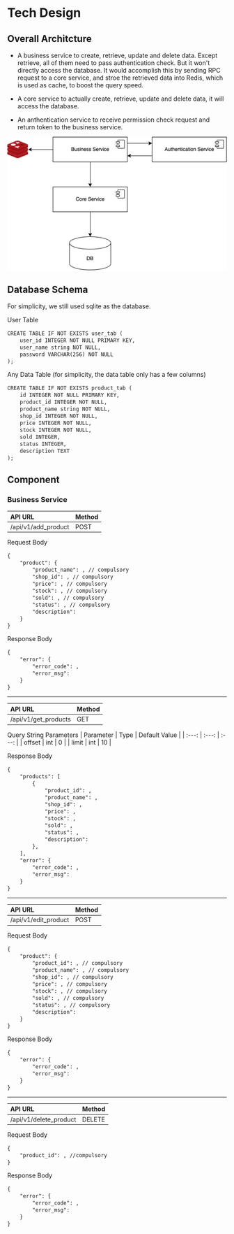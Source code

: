 # Tech Design
## Overall Architcture
- A business service to create, retrieve, update and delete data. Except retrieve, all of them need to pass authentication check. But it won't directly access the database. It would accomplish this by sending RPC request to a core service, and stroe the retrieved data into Redis, which is used as cache, to boost the query speed.

- A core service to actually create, retrieve, update and delete data, it will access the database.

- An anthentication service to receive permission check request and return token to the business service.

![Architecture](image/architecture.png)

## Database Schema
For simplicity, we still used sqlite as the database.

User Table
```
CREATE TABLE IF NOT EXISTS user_tab (
    user_id INTEGER NOT NULL PRIMARY KEY,
    user_name string NOT NULL,
    password VARCHAR(256) NOT NULL
);
```

Any Data Table 
(for simplicity, the data table only has a few columns)
```
CREATE TABLE IF NOT EXISTS product_tab (
    id INTEGER NOT NULL PRIMARY KEY,
    product_id INTEGER NOT NULL,
    product_name string NOT NULL,
    shop_id INTEGER NOT NULL,
    price INTEGER NOT NULL,
    stock INTEGER NOT NULL,
    sold INTEGER,
    status INTEGER,
    description TEXT
);
```
## Component 
### Business Service
| API URL | Method |
|:---|:---|
| /api/v1/add_product | POST |

Request Body
```
{
    "product": {
        "product_name": , // compulsory
        "shop_id": , // compulsory
        "price": , // compulsory
        "stock": , // compulsory
        "sold": , // compulsory
        "status": , // compulsory
        "description": 
    }
}
```

Response Body
```
{
    "error": {
        "error_code": ,
        "error_msg": 
    }
}
```
---
| API URL | Method |
|:---|:---|
| /api/v1/get_products | GET |

Query String Parameters 
| Parameter | Type | Default Value |
| :---: | :---: | :---: |
| offset | int | 0 |
| limit | int | 10 |

Response Body
```
{
    "products": [
        {
            "product_id": , 
            "product_name": , 
            "shop_id": , 
            "price": , 
            "stock": , 
            "sold": , 
            "status": , 
            "description": 
        },
    ],
    "error": {
        "error_code": ,
        "error_msg": 
    }
}
```
---
| API URL | Method |
|:---|:---|
| /api/v1/edit_product | POST |

Request Body
```
{
    "product": {
        "product_id": , // compulsory
        "product_name": , // compulsory
        "shop_id": , // compulsory
        "price": , // compulsory
        "stock": , // compulsory
        "sold": , // compulsory
        "status": , // compulsory
        "description": 
    }
}
```
Response Body
```
{
    "error": {
        "error_code": ,
        "error_msg": 
    }
}
```
---
| API URL | Method |
|:---|:---|
| /api/v1/delete_product | DELETE |

Request Body
```
{
    "product_id": , //compulsory
}
```
Response Body
```
{
    "error": {
        "error_code": ,
        "error_msg": 
    }
}
```